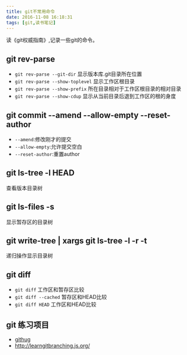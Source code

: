 ```yaml
---
title: git不常用命令
date: 2016-11-08 16:18:31
tags: [git,读书笔记]
---
```

读《git权威指南》,记录一些git的命令。

## git rev-parse
* `git rev-parse --git-dir`	显示版本库.git目录所在位置
* `git rev-parse --show-toplevel`	显示工作区根目录
* `git rev-parse --show-prefix`	所在目录相对于工作区根目录的相对目录
* `git rev-parse --show-cdup`	显示从当前目录后退到工作区的根的身度

<!--more-->
 
## git commit --amend --allow-empty --reset-author
* `--amend`:修改刚才的提交
* `--allow-empty`:允许提交空白
* `--reset-author`:重置author

## git ls-tree -l HEAD 
查看版本目录树


## git ls-files -s
显示暂存区的目录树

## git write-tree | xargs git ls-tree -l -r -t
递归操作显示目录树

## git diff
* `git diff` 工作区和暂存区比较
* `git diff --cached` 暂存区和HEAD比较
* `git diff HEAD` 工作区和HEAD比较


## git 练习项目

* [githug](https://gold.xitu.io/entry/5684844560b2cd25b7cb41a3)
* [http://learngitbranching.js.org/ ](http://learngitbranching.js.org/)